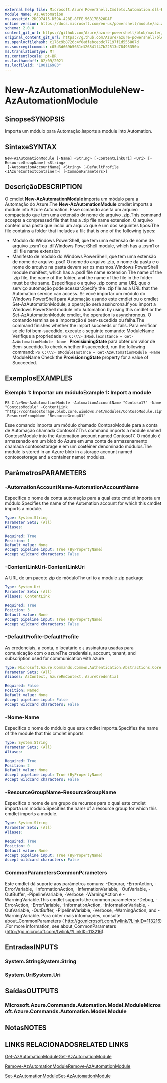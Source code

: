 ```yaml
---
external help file: Microsoft.Azure.PowerShell.Cmdlets.Automation.dll-Help.xml
Module Name: Az.Automation
ms.assetid: 2DC97415-D59A-428E-8FFE-56B17B320DAF
online version: https://docs.microsoft.com/en-us/powershell/module/az.automation/new-azautomationmodule
schema: 2.0.0
content_git_url: https://github.com/Azure/azure-powershell/blob/master/src/Automation/Automation/help/New-AzAutomationModule.md
original_content_git_url: https://github.com/Azure/azure-powershell/blob/master/src/Automation/Automation/help/New-AzAutomationModule.md
ms.openlocfilehash: c176c9b8726c4f0edfebcebdc77197f1d555807d
ms.sourcegitcommit: c05d3d669b5631e526841f47b22513d78495350b
ms.translationtype: MT
ms.contentlocale: pt-BR
ms.lasthandoff: 02/09/2021
ms.locfileid: "100116983"
---
```

# <span data-ttu-id="199d7-101">New-AzAutomationModule</span><span class="sxs-lookup"><span data-stu-id="199d7-101">New-AzAutomationModule</span></span>

## <span data-ttu-id="199d7-102">Sinopse</span><span class="sxs-lookup"><span data-stu-id="199d7-102">SYNOPSIS</span></span>
<span data-ttu-id="199d7-103">Importa um módulo para Automação.</span><span class="sxs-lookup"><span data-stu-id="199d7-103">Imports a module into Automation.</span></span>

## <span data-ttu-id="199d7-104">Sintaxe</span><span class="sxs-lookup"><span data-stu-id="199d7-104">SYNTAX</span></span>

```
New-AzAutomationModule [-Name] <String> [-ContentLinkUri] <Uri> [-ResourceGroupName] <String>
 [-AutomationAccountName] <String> [-DefaultProfile <IAzureContextContainer>] [<CommonParameters>]
```

## <span data-ttu-id="199d7-105">Descrição</span><span class="sxs-lookup"><span data-stu-id="199d7-105">DESCRIPTION</span></span>
<span data-ttu-id="199d7-106">O cmdlet **New-AzAutomationModule** importa um módulo para a Automação do Azure.</span><span class="sxs-lookup"><span data-stu-id="199d7-106">The **New-AzAutomationModule** cmdlet imports a module into Azure Automation.</span></span>
<span data-ttu-id="199d7-107">Esse comando aceita um arquivo compactado que tem uma extensão de nome de arquivo .zip.</span><span class="sxs-lookup"><span data-stu-id="199d7-107">This command accepts a compressed file that has a .zip file name extension.</span></span>
<span data-ttu-id="199d7-108">O arquivo contém uma pasta que inclui um arquivo que é um dos seguintes tipos:</span><span class="sxs-lookup"><span data-stu-id="199d7-108">The file contains a folder that includes a file that is one of the following types:</span></span> 
- <span data-ttu-id="199d7-109">Módulo do Windows PowerShell, que tem uma extensão de nome de arquivo .psm1 ou .dll</span><span class="sxs-lookup"><span data-stu-id="199d7-109">Windows PowerShell module, which has a .psm1 or .dll file name extension</span></span> 
- <span data-ttu-id="199d7-110">Manifesto de módulo do Windows PowerShell, que tem uma extensão de nome de arquivo .psd1 O nome do arquivo .zip, o nome da pasta e o nome do arquivo na pasta devem ser os mesmos.</span><span class="sxs-lookup"><span data-stu-id="199d7-110">Windows PowerShell module manifest, which has a .psd1 file name extension The name of the .zip file, the name of the folder, and the name of the file in the folder must be the same.</span></span>
<span data-ttu-id="199d7-111">Especifique o arquivo .zip como uma URL que o serviço automação pode acessar.</span><span class="sxs-lookup"><span data-stu-id="199d7-111">Specify the .zip file as a URL that the Automation service can access.</span></span>
<span data-ttu-id="199d7-112">Se você importar um módulo do Windows PowerShell para Automação usando este cmdlet ou o cmdlet Set-AzAutomationModule, a operação será assíncrona.</span><span class="sxs-lookup"><span data-stu-id="199d7-112">If you import a Windows PowerShell module into Automation by using this cmdlet or the Set-AzAutomationModule cmdlet, the operation is asynchronous.</span></span>
<span data-ttu-id="199d7-113">O comando termina se a importação é bem-sucedida ou falha.</span><span class="sxs-lookup"><span data-stu-id="199d7-113">The command finishes whether the import succeeds or fails.</span></span>
<span data-ttu-id="199d7-114">Para verificar se ele foi bem-sucedido, execute o seguinte comando: ModuleName Verifique a propriedade `PS C:\\\> $ModuleInstance = Get-AzAutomationModule -Name ` **ProvisioningState** para obter um valor de Bem-sucedido.</span><span class="sxs-lookup"><span data-stu-id="199d7-114">To check whether it succeeded, run the following command: `PS C:\\\> $ModuleInstance = Get-AzAutomationModule -Name `ModuleName Check the **ProvisioningState** property for a value of Succeeded.</span></span>

## <span data-ttu-id="199d7-115">Exemplos</span><span class="sxs-lookup"><span data-stu-id="199d7-115">EXAMPLES</span></span>

### <span data-ttu-id="199d7-116">Exemplo 1: Importar um módulo</span><span class="sxs-lookup"><span data-stu-id="199d7-116">Example 1: Import a module</span></span>
```
PS C:\>New-AzAutomationModule -AutomationAccountName "Contoso17" -Name "ContosoModule" -ContentLink "http://contosostorage.blob.core.windows.net/modules/ContosoModule.zip" -ResourceGroupName "ResourceGroup01"
```

<span data-ttu-id="199d7-117">Esse comando importa um módulo chamado ContosoModule para a conta de Automação chamada Contoso17.</span><span class="sxs-lookup"><span data-stu-id="199d7-117">This command imports a module named ContosoModule into the Automation account named Contoso17.</span></span>
<span data-ttu-id="199d7-118">O módulo é armazenado em um blob do Azure em uma conta de armazenamento chamada contosostorage e em um contêiner denominado módulos.</span><span class="sxs-lookup"><span data-stu-id="199d7-118">The module is stored in an Azure blob in a storage account named contosostorage and a container named modules.</span></span>

## <span data-ttu-id="199d7-119">Parâmetros</span><span class="sxs-lookup"><span data-stu-id="199d7-119">PARAMETERS</span></span>

### <span data-ttu-id="199d7-120">-AutomationAccountName</span><span class="sxs-lookup"><span data-stu-id="199d7-120">-AutomationAccountName</span></span>
<span data-ttu-id="199d7-121">Especifica o nome da conta automação para a qual este cmdlet importa um módulo.</span><span class="sxs-lookup"><span data-stu-id="199d7-121">Specifies the name of the Automation account for which this cmdlet imports a module.</span></span>

```yaml
Type: System.String
Parameter Sets: (All)
Aliases:

Required: True
Position: 1
Default value: None
Accept pipeline input: True (ByPropertyName)
Accept wildcard characters: False
```

### <span data-ttu-id="199d7-122">-ContentLinkUri</span><span class="sxs-lookup"><span data-stu-id="199d7-122">-ContentLinkUri</span></span>
<span data-ttu-id="199d7-123">A URL de um pacote zip de módulo</span><span class="sxs-lookup"><span data-stu-id="199d7-123">The url to a module zip package</span></span>

```yaml
Type: System.Uri
Parameter Sets: (All)
Aliases: ContentLink

Required: True
Position: 3
Default value: None
Accept pipeline input: True (ByPropertyName)
Accept wildcard characters: False
```

### <span data-ttu-id="199d7-124">-DefaultProfile</span><span class="sxs-lookup"><span data-stu-id="199d7-124">-DefaultProfile</span></span>
<span data-ttu-id="199d7-125">As credenciais, a conta, o locatário e a assinatura usadas para comunicação com o azure</span><span class="sxs-lookup"><span data-stu-id="199d7-125">The credentials, account, tenant, and subscription used for communication with azure</span></span>

```yaml
Type: Microsoft.Azure.Commands.Common.Authentication.Abstractions.Core.IAzureContextContainer
Parameter Sets: (All)
Aliases: AzContext, AzureRmContext, AzureCredential

Required: False
Position: Named
Default value: None
Accept pipeline input: False
Accept wildcard characters: False
```

### <span data-ttu-id="199d7-126">-Nome</span><span class="sxs-lookup"><span data-stu-id="199d7-126">-Name</span></span>
<span data-ttu-id="199d7-127">Especifica o nome do módulo que este cmdlet importa.</span><span class="sxs-lookup"><span data-stu-id="199d7-127">Specifies the name of the module that this cmdlet imports.</span></span>

```yaml
Type: System.String
Parameter Sets: (All)
Aliases:

Required: True
Position: 2
Default value: None
Accept pipeline input: True (ByPropertyName)
Accept wildcard characters: False
```

### <span data-ttu-id="199d7-128">-ResourceGroupName</span><span class="sxs-lookup"><span data-stu-id="199d7-128">-ResourceGroupName</span></span>
<span data-ttu-id="199d7-129">Especifica o nome de um grupo de recursos para o qual este cmdlet importa um módulo.</span><span class="sxs-lookup"><span data-stu-id="199d7-129">Specifies the name of a resource group for which this cmdlet imports a module.</span></span>

```yaml
Type: System.String
Parameter Sets: (All)
Aliases:

Required: True
Position: 0
Default value: None
Accept pipeline input: True (ByPropertyName)
Accept wildcard characters: False
```

### <span data-ttu-id="199d7-130">CommonParameters</span><span class="sxs-lookup"><span data-stu-id="199d7-130">CommonParameters</span></span>
<span data-ttu-id="199d7-131">Este cmdlet dá suporte aos parâmetros comuns: -Depurar, -ErrorAction, -ErrorVariable, -InformationAction, -InformationVariable, -OutVariable, -OutBuffer, -PipelineVariable, -Verbose, -WarningAction e -WarningVariable.</span><span class="sxs-lookup"><span data-stu-id="199d7-131">This cmdlet supports the common parameters: -Debug, -ErrorAction, -ErrorVariable, -InformationAction, -InformationVariable, -OutVariable, -OutBuffer, -PipelineVariable, -Verbose, -WarningAction, and -WarningVariable.</span></span> <span data-ttu-id="199d7-132">Para obter mais informações, consulte about_CommonParameters ( http://go.microsoft.com/fwlink/?LinkID=113216) .</span><span class="sxs-lookup"><span data-stu-id="199d7-132">For more information, see about_CommonParameters (http://go.microsoft.com/fwlink/?LinkID=113216).</span></span>

## <span data-ttu-id="199d7-133">Entradas</span><span class="sxs-lookup"><span data-stu-id="199d7-133">INPUTS</span></span>

### <span data-ttu-id="199d7-134">System.String</span><span class="sxs-lookup"><span data-stu-id="199d7-134">System.String</span></span>

### <span data-ttu-id="199d7-135">System.Uri</span><span class="sxs-lookup"><span data-stu-id="199d7-135">System.Uri</span></span>

## <span data-ttu-id="199d7-136">Saídas</span><span class="sxs-lookup"><span data-stu-id="199d7-136">OUTPUTS</span></span>

### <span data-ttu-id="199d7-137">Microsoft.Azure.Commands.Automation.Model.Module</span><span class="sxs-lookup"><span data-stu-id="199d7-137">Microsoft.Azure.Commands.Automation.Model.Module</span></span>

## <span data-ttu-id="199d7-138">Notas</span><span class="sxs-lookup"><span data-stu-id="199d7-138">NOTES</span></span>

## <span data-ttu-id="199d7-139">LINKS RELACIONADOS</span><span class="sxs-lookup"><span data-stu-id="199d7-139">RELATED LINKS</span></span>

[<span data-ttu-id="199d7-140">Get-AzAutomationModule</span><span class="sxs-lookup"><span data-stu-id="199d7-140">Get-AzAutomationModule</span></span>](./Get-AzAutomationModule.md)

[<span data-ttu-id="199d7-141">Remove-AzAutomationModule</span><span class="sxs-lookup"><span data-stu-id="199d7-141">Remove-AzAutomationModule</span></span>](./Remove-AzAutomationModule.md)

[<span data-ttu-id="199d7-142">Set-AzAutomationModule</span><span class="sxs-lookup"><span data-stu-id="199d7-142">Set-AzAutomationModule</span></span>](./Set-AzAutomationModule.md)


